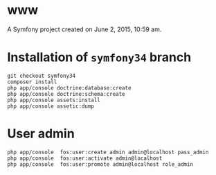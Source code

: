 www
===

A Symfony project created on June 2, 2015, 10:59 am.

Installation of `symfony34` branch
====================================

    git checkout symfony34
    composer install
    php app/console doctrine:database:create
    php app/console doctrine:schema:create
    php app/console assets:install
    php app/console assetic:dump


User admin
===========

    php app/console  fos:user:create admin admin@localhost pass_admin
    php app/console  fos:user:activate admin@localhost
    php app/console  fos:user:promote admin@localhost role_admin
